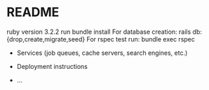 # README
ruby version 3.2.2
run bundle install
For database creation: rails db:{drop,create,migrate,seed}
For rspec test run: bundle exec rspec














* Services (job queues, cache servers, search engines, etc.)

* Deployment instructions

* ...
